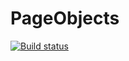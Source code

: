 # PageObjects
[![Build status](https://ci.appveyor.com/api/projects/status/i0igixkdaw4fofp2?svg=true)](https://ci.appveyor.com/project/YuliyaGer/pageobjects)
